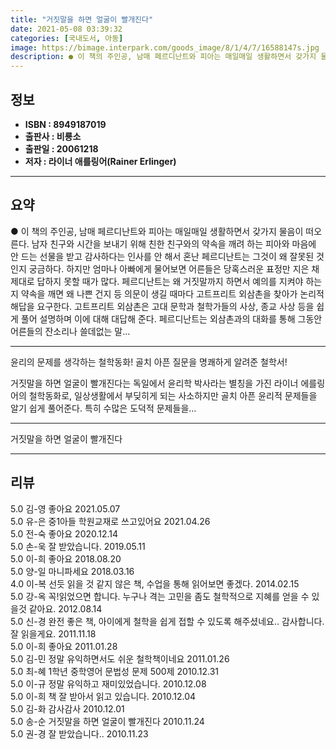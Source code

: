 ```yaml
---
title: "거짓말을 하면 얼굴이 빨개진다"
date: 2021-05-08 03:39:32
categories: [국내도서, 아동]
image: https://bimage.interpark.com/goods_image/8/1/4/7/16588147s.jpg
description: ● 이 책의 주인공, 남매 페르디난트와 피아는 매일매일 생활하면서 갖가지 물음이 떠오른다. 남자 친구와 시간을 보내기 위해 친한 친구와의 약속을 깨려 하는 피아와 마음에 안 드는 선물을 받고 감사하다는 인사를 안 해서 혼난 페르디난트는 그것이 왜 잘못된 것인지 궁금하다. 하지만 엄마나
---
```


## **정보**

- **ISBN : 8949187019**
- **출판사 : 비룡소**
- **출판일 : 20061218**
- **저자 : 라이너 애를링어(Rainer Erlinger)**

------



## **요약**

●  이 책의 주인공, 남매 페르디난트와 피아는 매일매일 생활하면서 갖가지 물음이 떠오른다. 남자 친구와 시간을 보내기 위해 친한 친구와의 약속을 깨려 하는 피아와 마음에 안 드는 선물을 받고 감사하다는 인사를 안 해서 혼난 페르디난트는 그것이 왜 잘못된 것인지 궁금하다. 하지만 엄마나 아빠에게 물어보면 어른들은 당혹스러운 표정만 지은 채 제대로 답하지 못할 때가 많다. 페르디난트는 왜 거짓말까지 하면서 예의를 지켜야 하는지 약속을 깨면 왜 나쁜 건지 등 의문이 생길 때마다 고트프리트 외삼촌을 찾아가 논리적 해답을 요구한다. 고트프리트 외삼촌은 고대 문학과 철학가들의 사상, 종교 사상 등을 쉽게 풀어 설명하며 이에 대해 대답해 준다. 페르디난트는 외삼촌과의 대화를 통해 그동안 어른들의 잔소리나 쓸데없는 말...

------

윤리의 문제를 생각하는 철학동화!
골치 아픈 질문을 명쾌하게 알려준 철학서!

거짓말을 하면 얼굴이 빨개진다는 독일에서 윤리학 박사라는 별칭을 가진 라이너 에를링어의 철학동화로, 일상생활에서 부딪히게 되는 사소하지만 골치 아픈 윤리적 문제들을 알기 쉽게 풀어준다. 특히 수많은 도덕적 문제들을... 

------


거짓말을 하면 얼굴이 빨개진다 

------


## **리뷰** 

5.0 김-영 좋아요 2021.05.07 <br/>5.0 유-은 중1아들 학원교재로 쓰고있어요 2021.04.26 <br/>5.0 전-숙 좋아요 2020.12.14 <br/>5.0 손-욱 잘 받았습니다. 2019.05.11 <br/>5.0 이-희 좋아요 2018.08.20 <br/>5.0 양-일 마니파세요  2018.03.16 <br/>4.0 이-복 선듯 읽을 것 같지 않은 책, 수업을 통해 읽어보면 좋겠다. 2014.02.15 <br/>5.0 강-옥 꼭!읽었으면 합니다. 누구나 격는 고민을 좀도 철학적으로 지혜를 얻을 수 있을것 같아요. 2012.08.14 <br/>5.0 신-경 완전 좋은 책, 아이에게 철학을 쉽게 접할 수 있도록 해주셨네요.. 감사합니다. 잘 읽을게요. 2011.11.18 <br/>5.0 이-희 좋아요 2011.01.28 <br/>5.0 김-민 정말 유익하면서도 쉬운 철학책이네요 2011.01.26 <br/>5.0 최-혜 1학년 중학영어 문법성 문제 500제 2010.12.31 <br/>5.0 이-규 정말 유익하고 재미있었습니다. 2010.12.08 <br/>5.0 이-희 책 잘 받아서 읽고 있습니다. 2010.12.04 <br/>5.0 김-화 감사감사 2010.12.01 <br/>5.0 송-순 거짓말을 하면 얼굴이 빨개진다 2010.11.24 <br/>5.0 권-경 잘 받았습니다.. 2010.11.23 <br/>
